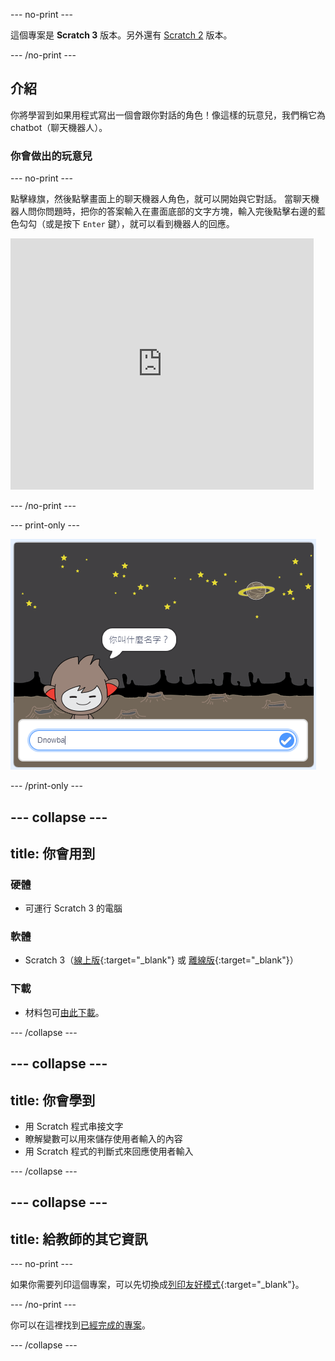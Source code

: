 \--- no-print \---

這個專案是 **Scratch 3** 版本。另外還有 [Scratch 2](https://projects.raspberrypi.org/en/projects/chatbot-scratch2) 版本。

\--- /no-print \---

## 介紹

你將學習到如果用程式寫出一個會跟你對話的角色！像這樣的玩意兒，我們稱它為 chatbot（聊天機器人）。

### 你會做出的玩意兒

\--- no-print \---

點擊綠旗，然後點擊畫面上的聊天機器人角色，就可以開始與它對話。 當聊天機器人問你問題時，把你的答案輸入在畫面底部的文字方塊，輸入完後點擊右邊的藍色勾勾（或是按下 `Enter` 鍵），就可以看到機器人的回應。

<div class="scratch-preview">
  <iframe allowtransparency="true" width="485" height="402" src="https://scratch.mit.edu/projects/embed/248864190/?autostart=false" 
  frameborder="0" scrolling="no"></iframe>
</div>

\--- /no-print \---

\--- print-only \---

![完成的專案](images/chatbot-preview.png)

\--- /print-only \---

## \--- collapse \---

## title: 你會用到

### 硬體

- 可運行 Scratch 3 的電腦

### 軟體

- Scratch 3（[線上版](https://rpf.io/scratchon){:target="_blank"} 或 [離線版](https://rpf.io/scratchoff){:target="_blank"}）

### 下載

- 材料包可[由此下載](http://rpf.io/p/en/chatbot-go)。

\--- /collapse \---

## \--- collapse \---

## title: 你會學到

- 用 Scratch 程式串接文字
- 瞭解變數可以用來儲存使用者輸入的內容
- 用 Scratch 程式的判斷式來回應使用者輸入

\--- /collapse \---

## \--- collapse \---

## title: 給教師的其它資訊

\--- no-print \---

如果你需要列印這個專案，可以先切換成[列印友好模式](https://projects.raspberrypi.org/en/projects/chatbot/print){:target="_blank"}。

\--- /no-print \---

你可以在這裡找到[已經完成的專案](http://rpf.io/p/en/chatbot-get)。

\--- /collapse \---
